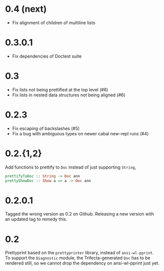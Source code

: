 # 0.4 (next)

- Fix alignment of children of multiline lists

# 0.3.0.1

- Fix dependencies of Doctest suite

# 0.3

- Fix lists not being prettified at the top level (#6)
- Fix lists in nested data structures not being aligned (#6)

# 0.2.3

- Fix escaping of backslashes (#5)
- Fix a bug with ambiguous types on newer cabal new-repl runs (#4)

# 0.2.{1,2}

Add functions to prettify to `Doc` instead of just supporting `String`,

```haskell
prettifyToDoc :: String -> Doc ann
prettyShowDoc :: Show a => a -> Doc ann
```

# 0.2.0.1

Tagged the wrong version as 0.2 on Github. Releasing a new version with an
updated tag to remedy this.

# 0.2

Prettyprint based on the `prettyprinter` library, instead of `ansi-wl-pprint`.
To support the `Diagnostic` module, the Trifecta-generated `Doc` has to be
rendered still, so we cannot drop the dependency on ansi-wl-pprint just yet.
